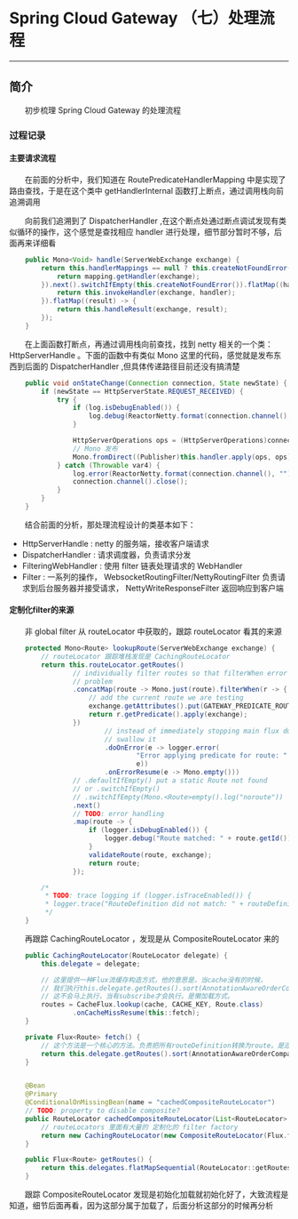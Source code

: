 # Spring Cloud Gateway （七）处理流程
***
## 简介
&ensp;&ensp;&ensp;&ensp;初步梳理 Spring Cloud Gateway 的处理流程

### 过程记录
#### 主要请求流程
&ensp;&ensp;&ensp;&ensp;在前面的分析中，我们知道在 RoutePredicateHandlerMapping 中是实现了路由查找，于是在这个类中 getHandlerInternal 函数打上断点，通过调用栈向前追溯调用

&ensp;&ensp;&ensp;&ensp;向前我们追溯到了 DispatcherHandler ,在这个断点处通过断点调试发现有类似循环的操作，这个感觉是查找相应 handler 进行处理，细节部分暂时不够，后面再来详细看

```java
    public Mono<Void> handle(ServerWebExchange exchange) {
        return this.handlerMappings == null ? this.createNotFoundError() : Flux.fromIterable(this.handlerMappings).concatMap((mapping) -> {
            return mapping.getHandler(exchange);
        }).next().switchIfEmpty(this.createNotFoundError()).flatMap((handler) -> {
            return this.invokeHandler(exchange, handler);
        }).flatMap((result) -> {
            return this.handleResult(exchange, result);
        });
    }
```

&ensp;&ensp;&ensp;&ensp;在上面函数打断点，再通过调用栈向前查找，找到 netty 相关的一个类： HttpServerHandle 。下面的函数中有类似 Mono 这里的代码，感觉就是发布东西到后面的 DispatcherHandler ,但具体传递路径目前还没有搞清楚

```java
    public void onStateChange(Connection connection, State newState) {
        if (newState == HttpServerState.REQUEST_RECEIVED) {
            try {
                if (log.isDebugEnabled()) {
                    log.debug(ReactorNetty.format(connection.channel(), "Handler is being applied: {}"), new Object[]{this.handler});
                }

                HttpServerOperations ops = (HttpServerOperations)connection;
                // Mono 发布
                Mono.fromDirect((Publisher)this.handler.apply(ops, ops)).subscribe(ops.disposeSubscriber());
            } catch (Throwable var4) {
                log.error(ReactorNetty.format(connection.channel(), ""), var4);
                connection.channel().close();
            }
        }
    }
```

&ensp;&ensp;&ensp;&ensp;结合前面的分析，那处理流程设计的类基本如下：

- HttpServerHandle : netty 的服务端，接收客户端请求
- DispatcherHandler : 请求调度器，负责请求分发
- FilteringWebHandler : 使用 filter 链表处理请求的 WebHandler
- Filter : 一系列的操作， WebsocketRoutingFilter/NettyRoutingFilter 负责请求到后台服务器并接受请求， NettyWriteResponseFilter 返回响应到客户端


#### 定制化filter的来源
&ensp;&ensp;&ensp;&ensp;非 global filter 从 routeLocator 中获取的，跟踪 routeLocator 看其的来源

```java
    protected Mono<Route> lookupRoute(ServerWebExchange exchange) {
        // routeLocator 跟踪堆栈发现是 CachingRouteLocator
		return this.routeLocator.getRoutes()
				// individually filter routes so that filterWhen error delaying is not a
				// problem
				.concatMap(route -> Mono.just(route).filterWhen(r -> {
					// add the current route we are testing
					exchange.getAttributes().put(GATEWAY_PREDICATE_ROUTE_ATTR, r.getId());
					return r.getPredicate().apply(exchange);
				})
						// instead of immediately stopping main flux due to error, log and
						// swallow it
						.doOnError(e -> logger.error(
								"Error applying predicate for route: " + route.getId(),
								e))
						.onErrorResume(e -> Mono.empty()))
				// .defaultIfEmpty() put a static Route not found
				// or .switchIfEmpty()
				// .switchIfEmpty(Mono.<Route>empty().log("noroute"))
				.next()
				// TODO: error handling
				.map(route -> {
					if (logger.isDebugEnabled()) {
						logger.debug("Route matched: " + route.getId());
					}
					validateRoute(route, exchange);
					return route;
				});

		/*
		 * TODO: trace logging if (logger.isTraceEnabled()) {
		 * logger.trace("RouteDefinition did not match: " + routeDefinition.getId()); }
		 */
	}
```

&ensp;&ensp;&ensp;&ensp;再跟踪 CachingRouteLocator ，发现是从 CompositeRouteLocator 来的

```java
    public CachingRouteLocator(RouteLocator delegate) {
		this.delegate = delegate;

        // 这里提供一种Flux流缓存构造方式，他的意思是，当cache没有的时候，
        // 我们执行this.delegate.getRoutes().sort(AnnotationAwareOrderComparator.INSTANCE)获得Flux流，并把这个结果写入cache这个Map。
        // 这不会马上执行，当有subscribe才会执行。是懒加载方式。
		routes = CacheFlux.lookup(cache, CACHE_KEY, Route.class)
				.onCacheMissResume(this::fetch);
	}

    private Flux<Route> fetch() {
        // 这个方法是一个核心的方法。负责把所有routeDefinition转换为route。是连接RouteDefinitionLocator和RouteLocator的通道
		return this.delegate.getRoutes().sort(AnnotationAwareOrderComparator.INSTANCE);
	}


    @Bean
	@Primary
	@ConditionalOnMissingBean(name = "cachedCompositeRouteLocator")
	// TODO: property to disable composite?
	public RouteLocator cachedCompositeRouteLocator(List<RouteLocator> routeLocators) {
        // routeLocators 里面有大量的 定制化的 filter factory
		return new CachingRouteLocator(new CompositeRouteLocator(Flux.fromIterable(routeLocators)));
	}

    public Flux<Route> getRoutes() {
		return this.delegates.flatMapSequential(RouteLocator::getRoutes);
	}
```

&ensp;&ensp;&ensp;&ensp;跟踪 CompositeRouteLocator 发现是初始化加载就初始化好了，大致流程是知道，细节后面再看，因为这部分属于加载了，后面分析这部分的时候再分析
